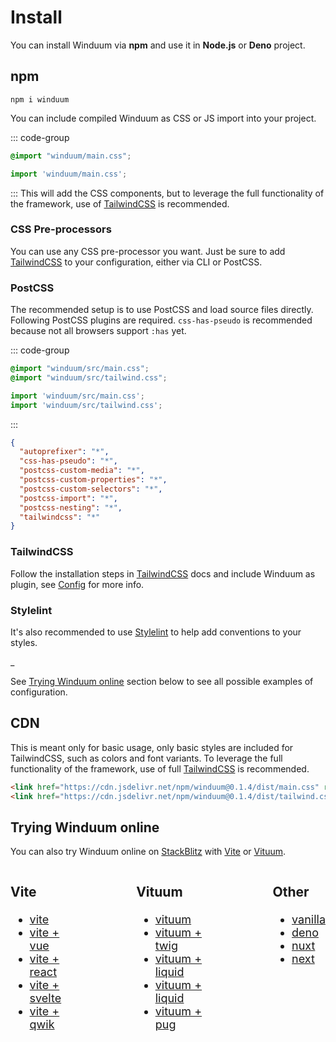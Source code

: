 # Install

You can install Winduum via **npm** and use it in **Node.js** or **Deno** project.


## npm

```shell
npm i winduum
```

You can include compiled Winduum as CSS or JS import into your project.

::: code-group
```css
@import "winduum/main.css";
```
```js
import 'winduum/main.css';
```
:::
This will add the CSS components, but to leverage the full functionality of the framework, use of [TailwindCSS](#tailwindcss) is recommended.

### CSS Pre-processors

You can use any CSS pre-processor you want. Just be sure to add [TailwindCSS](#tailwindcss) to your configuration, either via CLI or PostCSS.

### PostCSS

The recommended setup is to use PostCSS and load source files directly. Following PostCSS plugins are required. `css-has-pseudo` is recommended because not all browsers support `:has` yet.

::: code-group
```css
@import "winduum/src/main.css";
@import "winduum/src/tailwind.css";
```
```js
import 'winduum/src/main.css';
import 'winduum/src/tailwind.css';
```
:::

```json
{
  "autoprefixer": "*",
  "css-has-pseudo": "*",
  "postcss-custom-media": "*",
  "postcss-custom-properties": "*",
  "postcss-custom-selectors": "*",
  "postcss-import": "*",
  "postcss-nesting": "*",
  "tailwindcss": "*"
}
```

### TailwindCSS

Follow the installation steps in [TailwindCSS](https://tailwindcss.com/docs/installation) docs and include Winduum as plugin, see [Config](config) for more info.

### Stylelint

It's also recommended to use [Stylelint](https://stylelint.io/) to help add conventions to your styles.

_

See [Trying Winduum online](#trying-winduum-online) section below to see all possible examples of configuration.

## CDN

This is meant only for basic usage, only basic styles are included for TailwindCSS, such as colors and font variants. To leverage the full functionality of the framework, use of full [TailwindCSS](#tailwindcss) is recommended.

```html
<link href="https://cdn.jsdelivr.net/npm/winduum@0.1.4/dist/main.css" rel="stylesheet" type="text/css" />
<link href="https://cdn.jsdelivr.net/npm/winduum@0.1.4/dist/tailwind.css" rel="stylesheet" type="text/css" />
```

## Trying Winduum online

You can also try Winduum online on [StackBlitz](https://stackblitz.com/) with [Vite](https://vitejs.dev/) or [Vituum](https://vituum.dev/).

<style>
    @media all and (max-width: 720px) {
        #winduum-examples {
            display: block !important;
            gap: 3rem !important;
        }
    }
</style>

<div id="winduum-examples" style="display: flex; gap: 6rem; font-size: 1.125rem;">
<div>

### Vite
* [vite](https://stackblitz.com/github/winduum/winduum/tree/main/examples/vite)
* [vite + vue]()
* [vite + react]()
* [vite + svelte]()
* [vite + qwik]()

</div>
<div>

### Vituum
* [vituum]()
* [vituum + twig]()
* [vituum + liquid]()
* [vituum + liquid]()
* [vituum + pug]()

</div>
<div>

### Other
* [vanilla]()
* [deno]()
* [nuxt]()
* [next]()

</div>
</div>
